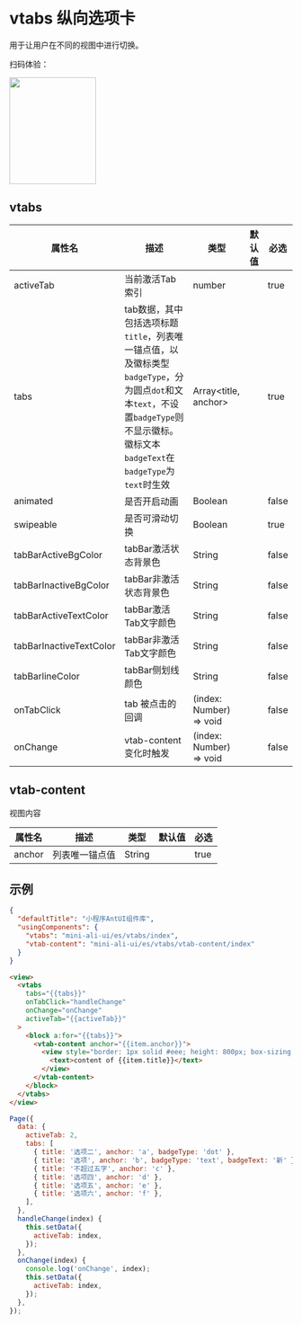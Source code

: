 # vtabs 纵向选项卡

用于让用户在不同的视图中进行切换。

扫码体验：

<img src="https://gw.alipayobjects.com/zos/rmsportal/iYBdHWcyPaNUDTQaNznG.jpeg" width="154" height="190" />

## vtabs

| 属性名 | 描述 | 类型 | 默认值 | 必选 |
| ---- | ---- | ---- | ---- | ---- |
| activeTab | 当前激活Tab索引 | number |  | true |
| tabs | tab数据，其中包括选项标题`title`，列表唯一锚点值，以及徽标类型`badgeType`，分为圆点`dot`和文本`text`，不设置`badgeType`则不显示徽标。徽标文本`badgeText`在`badgeType`为`text`时生效 | Array<title, anchor> |  | true |
| animated | 是否开启动画 | Boolean| | false |
| swipeable | 是否可滑动切换 | Boolean| | true |
| tabBarActiveBgColor | tabBar激活状态背景色 | String | | false |
| tabBarInactiveBgColor | tabBar非激活状态背景色 | String | | false |
| tabBarActiveTextColor | tabBar激活Tab文字颜色 | String | | false |
| tabBarInactiveTextColor | tabBar非激活Tab文字颜色 | String | | false |
| tabBarlineColor | tabBar侧划线颜色 | String | | false |
| onTabClick | tab 被点击的回调 | (index: Number) => void | | false |
| onChange | vtab-content变化时触发 | (index: Number) => void | | false |

## vtab-content

视图内容

| 属性名 | 描述 | 类型 | 默认值 | 必选 |
| ---- | ---- | ---- | ---- | ---- |
| anchor | 列表唯一锚点值 | String | | true|

## 示例

```json
{
  "defaultTitle": "小程序AntUI组件库",
  "usingComponents": {
    "vtabs": "mini-ali-ui/es/vtabs/index",
    "vtab-content": "mini-ali-ui/es/vtabs/vtab-content/index"
  }
}
```

```html
<view>
  <vtabs
    tabs="{{tabs}}"
    onTabClick="handleChange"
    onChange="onChange"
    activeTab="{{activeTab}}"
  >
    <block a:for="{{tabs}}">
      <vtab-content anchor="{{item.anchor}}">
        <view style="border: 1px solid #eee; height: 800px; box-sizing: border-box">
          <text>content of {{item.title}}</text>
        </view>
      </vtab-content>
    </block>
  </vtabs>
</view>
```

```javascript
Page({
  data: {
    activeTab: 2,
    tabs: [
      { title: '选项二', anchor: 'a', badgeType: 'dot' },
      { title: '选项', anchor: 'b', badgeType: 'text', badgeText: '新' },
      { title: '不超过五字', anchor: 'c' },
      { title: '选项四', anchor: 'd' },
      { title: '选项五', anchor: 'e' },
      { title: '选项六', anchor: 'f' },
    ],
  },
  handleChange(index) {
    this.setData({
      activeTab: index,
    });
  },
  onChange(index) {
    console.log('onChange', index);
    this.setData({
      activeTab: index,
    });
  },
});
```
